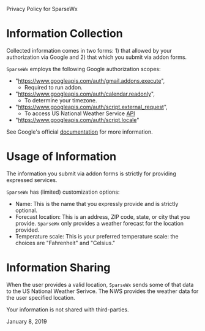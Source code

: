 Privacy Policy for SparseWx

Information Collection
===
Collected information comes in two forms: 1) that allowed by your authorization via Google and 2) that which you submit via addon forms.

`SparseWx` employs the following Google authorization scopes:
* "https://www.googleapis.com/auth/gmail.addons.execute",
  * Required to run addon.
* "https://www.googleapis.com/auth/calendar.readonly",
  * To determine your timezone.
* "https://www.googleapis.com/auth/script.external_request",
  * To access US National Weather Service [API](https://forecast-v3.weather.gov/documentation)
* "https://www.googleapis.com/auth/script.locale"

See Google's official [documentation](https://developers.google.com/gmail/add-ons/concepts/scopes) for more information.

Usage of Information
===
The information you submit via addon forms is strictly for providing expressed services.

`SparseWx` has (limited) customization options:
* Name: This is the name that you expressly provide and is strictly optional.
* Forecast location: This is an address, ZIP code, state, or city that you provide. `SparseWx` only provides a weather forecast for the location provided.
* Temperature scale: This is your preferred temperature scale: the choices are "Fahrenheit" and "Celsius."

Information Sharing
===
When the user provides a valid location, `SparseWx` sends some of that data to the US National Weather Serivce. The NWS provides the weather data for the user specified location.

Your information is not shared with third-parties.


January 8, 2019
